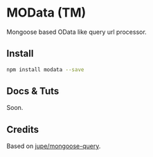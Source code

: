 # MOData (TM)

Mongoose based OData like query url processor.

## Install

```bash
npm install modata --save
```

## Docs & Tuts

Soon.

## Credits

Based on [jupe/mongoose-query](https://github.com/jupe/mongoose-query).